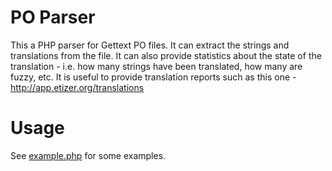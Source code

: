 PO Parser
=========

This a PHP parser for Gettext PO files. It can extract the strings and translations from the file. It can also provide statistics about the state of the translation - i.e. how many strings have been translated, how many are fuzzy, etc. It is useful to provide translation reports such as this one - http://app.etizer.org/translations

Usage
=====

See [example.php](https://github.com/laurent22/poparser/blob/master/example.php) for some examples.
